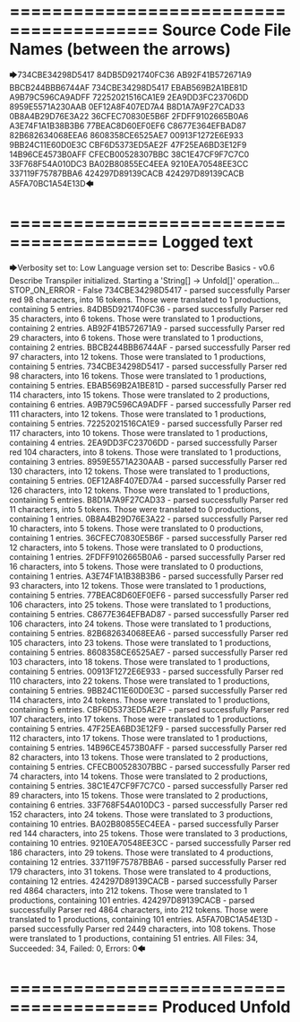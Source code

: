========================================
Source Code File Names (between the arrows)
========================================

🡆734CBE34298D5417
84DB5D921740FC36
AB92F41B572671A9
BBCB244BBB6744AF
734CBE34298D5417
EBAB569B2A1BE81D
A9B79C596CA9ADFF
72252021516CA1E9
2EA9DD3FC23706DD
8959E5571A230AAB
0EF12A8F407ED7A4
B8D1A7A9F27CAD33
0B8A4B29D76E3A22
36CFEC70830E5B6F
2FDFF9102665B0A6
A3E74F1A1B38B3B6
77BEAC8D60EF0EF6
C8677E364EFBAD87
82B682634068EEA6
8608358CE6525AE7
00913F1272E6E933
9BB24C11E60D0E3C
CBF6D5373ED5AE2F
47F25EA6BD3E12F9
14B96CE4573B0AFF
CFECB00528307BBC
38C1E47CF9F7C7C0
33F768F54A010DC3
BA02B80855EC4EEA
9210EA70548EE3CC
337119F75787BBA6
424297D89139CACB
424297D89139CACB
A5FA70BC1A54E13D🡄

========================================
Logged text
========================================

🡆Verbosity set to: Low
Language version set to: Describe Basics - v0.6
Describe Transpiler initialized.
Starting a 'String[] -> Unfold[]' operation...
STOP_ON_ERROR - False
734CBE34298D5417 - parsed successfully
Parser red 98 characters, into 16 tokens.
Those were translated to 1 productions, containing 5 entries.
84DB5D921740FC36 - parsed successfully
Parser red 35 characters, into 6 tokens.
Those were translated to 1 productions, containing 2 entries.
AB92F41B572671A9 - parsed successfully
Parser red 29 characters, into 6 tokens.
Those were translated to 1 productions, containing 2 entries.
BBCB244BBB6744AF - parsed successfully
Parser red 97 characters, into 12 tokens.
Those were translated to 1 productions, containing 5 entries.
734CBE34298D5417 - parsed successfully
Parser red 98 characters, into 16 tokens.
Those were translated to 1 productions, containing 5 entries.
EBAB569B2A1BE81D - parsed successfully
Parser red 114 characters, into 15 tokens.
Those were translated to 2 productions, containing 6 entries.
A9B79C596CA9ADFF - parsed successfully
Parser red 111 characters, into 12 tokens.
Those were translated to 1 productions, containing 5 entries.
72252021516CA1E9 - parsed successfully
Parser red 117 characters, into 10 tokens.
Those were translated to 1 productions, containing 4 entries.
2EA9DD3FC23706DD - parsed successfully
Parser red 104 characters, into 8 tokens.
Those were translated to 1 productions, containing 3 entries.
8959E5571A230AAB - parsed successfully
Parser red 130 characters, into 12 tokens.
Those were translated to 1 productions, containing 5 entries.
0EF12A8F407ED7A4 - parsed successfully
Parser red 126 characters, into 12 tokens.
Those were translated to 1 productions, containing 5 entries.
B8D1A7A9F27CAD33 - parsed successfully
Parser red 11 characters, into 5 tokens.
Those were translated to 0 productions, containing 1 entries.
0B8A4B29D76E3A22 - parsed successfully
Parser red 10 characters, into 5 tokens.
Those were translated to 0 productions, containing 1 entries.
36CFEC70830E5B6F - parsed successfully
Parser red 12 characters, into 5 tokens.
Those were translated to 0 productions, containing 1 entries.
2FDFF9102665B0A6 - parsed successfully
Parser red 16 characters, into 5 tokens.
Those were translated to 0 productions, containing 1 entries.
A3E74F1A1B38B3B6 - parsed successfully
Parser red 93 characters, into 12 tokens.
Those were translated to 1 productions, containing 5 entries.
77BEAC8D60EF0EF6 - parsed successfully
Parser red 106 characters, into 25 tokens.
Those were translated to 1 productions, containing 5 entries.
C8677E364EFBAD87 - parsed successfully
Parser red 106 characters, into 24 tokens.
Those were translated to 1 productions, containing 5 entries.
82B682634068EEA6 - parsed successfully
Parser red 105 characters, into 23 tokens.
Those were translated to 1 productions, containing 5 entries.
8608358CE6525AE7 - parsed successfully
Parser red 103 characters, into 18 tokens.
Those were translated to 1 productions, containing 5 entries.
00913F1272E6E933 - parsed successfully
Parser red 110 characters, into 22 tokens.
Those were translated to 1 productions, containing 5 entries.
9BB24C11E60D0E3C - parsed successfully
Parser red 114 characters, into 24 tokens.
Those were translated to 1 productions, containing 5 entries.
CBF6D5373ED5AE2F - parsed successfully
Parser red 107 characters, into 17 tokens.
Those were translated to 1 productions, containing 5 entries.
47F25EA6BD3E12F9 - parsed successfully
Parser red 112 characters, into 17 tokens.
Those were translated to 1 productions, containing 5 entries.
14B96CE4573B0AFF - parsed successfully
Parser red 82 characters, into 13 tokens.
Those were translated to 2 productions, containing 5 entries.
CFECB00528307BBC - parsed successfully
Parser red 74 characters, into 14 tokens.
Those were translated to 2 productions, containing 5 entries.
38C1E47CF9F7C7C0 - parsed successfully
Parser red 89 characters, into 15 tokens.
Those were translated to 2 productions, containing 6 entries.
33F768F54A010DC3 - parsed successfully
Parser red 152 characters, into 24 tokens.
Those were translated to 3 productions, containing 10 entries.
BA02B80855EC4EEA - parsed successfully
Parser red 144 characters, into 25 tokens.
Those were translated to 3 productions, containing 10 entries.
9210EA70548EE3CC - parsed successfully
Parser red 186 characters, into 29 tokens.
Those were translated to 4 productions, containing 12 entries.
337119F75787BBA6 - parsed successfully
Parser red 179 characters, into 31 tokens.
Those were translated to 4 productions, containing 12 entries.
424297D89139CACB - parsed successfully
Parser red 4864 characters, into 212 tokens.
Those were translated to 1 productions, containing 101 entries.
424297D89139CACB - parsed successfully
Parser red 4864 characters, into 212 tokens.
Those were translated to 1 productions, containing 101 entries.
A5FA70BC1A54E13D - parsed successfully
Parser red 2449 characters, into 108 tokens.
Those were translated to 1 productions, containing 51 entries.
All Files: 34, Succeeded: 34, Failed: 0, Errors: 0🡄

========================================
Produced Unfold
========================================

